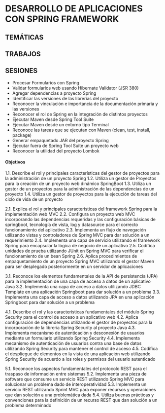 # DESARROLLO DE APLICACIONES CON SPRING FRAMEWORK 

## TEMÁTICAS 

## TRABAJOS 


## SESIONES 

- Procesar Formularios con Spring 
- Validar formularios web usando Hibernate Validator (JSR 380) 
- Agregar dependencias a proyecto Spring 
- Identificar las versiones de las librerías del proyecto 
- Reconocer la vinculación e importancia de la documentación primaria y las versiones 
- Reconocer el rol de Spring en la integración de distintos proyectos 
- Ejecutar Maven desde Spring Tool Suite 
- Ejecutar Maven desde un entorno tipo Terminal 
- Reconoce las tareas que se ejecutan con Maven (clean, test, install, package) 
- Generar empaquetado JAR del proyecto Spring 
- Ejecutar fuera de Spring Tool Suite un proyecto web 
- Reconocer la utilidad del proyecto Lombok 

#### Objetivos 

1.1. Describe el rol y principales características del gestor de proyectos para la administración de un proyecto Spring 
1.2. Utiliza un gestor de Proyectos para la creación de un proyecto web dinámico SpringBoot 
1.3. Utiliza un gestor de un proyectos para la administración de las dependencias de un proyecto 
1.4. Utiliza un gestor de proyectos para la ejecución de tareas del ciclo de vida de un proyecto 

2.1. Explica el rol y principales características del framework Spring para la implementación web MVC 
2.2. Configura un proyecto web MVC incorporando las dependencias requeridas y las configuración básicas de springboot, tecnología de vista, log y datasource para el correcto funcionamiento del aplicativo 
2.3. Implementa un flujo de navegación utilizando vistas y controladores de Spring MVC para dar solución a un requerimiento 
2.4. Implementa una capa de servicio utilizando el framework Spring para encapsular la lógica de negocio de un aplicativo 
2.5. Codifica unidades de prueba utilizando JUnit en Spring MVC para verificar el funcionamiento de un bean Spring 
2.6. Aplica procedimientos de empaquetamiento de un proyecto Spring MVC utilizando el gestor Maven para ser desplegado posteriormente en un servidor de aplicaciones 

3.1. Reconoce los elementos fundamentales de la API de persistencia (JPA) para la implementación de una capa de acceso a datos de un aplicativo Java 
3.2. Implementa una capa de acceso a datos utilizando JDBC Template en una aplicación Springboot para dar solución a un problema 
3.3. Implementa una capa de acceso a datos utilizando JPA en una aplicación Springboot para dar solución a un problema 

4.1. Describe el rol y las características fundamentales del módulo Spring Security para el control de acceso a un aplicativo web 
4.2. Aplica configuración de dependencias utilizando el gestor de proyectos para la incorporación de la librería Spring Security al proyecto Java 
4.3. Implementa mecanismo de autenticación y desconexión de usuarios mediante un formulario utilizando Spring Security 
4.4. Implementa mecanismo de autenticación de usuarios contra una base de datos utilizando Spring Security para mantener el control de acceso 
4.5. Codifica el despliegue de elementos en la vista de una aplicación web utilizando Spring Security de acuerdo a los roles y permisos del usuario autenticado 

5.1. Reconoce los aspectos fundamentales del protocolo REST para el traspaso de información entre sistemas 
5.2. Implementa una pieza de software que consume un servicio REST utilizando Spring MVC para solucionar un problema dado de interoperatividad 
5.3. Implementa un servicio REST utilizando Sprint MVC para exponer recursos y operaciones que dan solución a una problemática dada 
5.4. Utiliza buenas prácticas y convenciones para la definición de un recurso REST que dan solución a un problema determinado 




